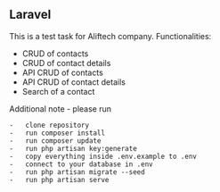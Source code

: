 ## Laravel

This is a test task for Aliftech company. Functionalities:

-   CRUD of contacts
-   CRUD of contact details
-   API CRUD of contacts
-   API CRUD of contact details
-   Search of a contact

Additional note - please run

```
-   clone repository
-   run composer install
-   run composer update
-   run php artisan key:generate
-   copy everything inside .env.example to .env
-   connect to your database in .env
-   run php artisan migrate --seed
-   run php artisan serve
```

